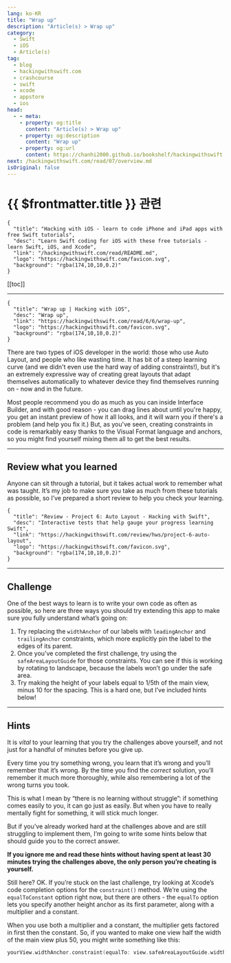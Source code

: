 ```yaml
---
lang: ko-KR
title: "Wrap up"
description: "Article(s) > Wrap up"
category:
  - Swift
  - iOS
  - Article(s)
tag: 
  - blog
  - hackingwithswift.com
  - crashcourse
  - swift
  - xcode
  - appstore
  - ios  
head:
  - - meta:
    - property: og:title
      content: "Article(s) > Wrap up"
    - property: og:description
      content: "Wrap up"
    - property: og:url
      content: https://chanhi2000.github.io/bookshelf/hackingwithswift.com/read/06/06-wrap-up.html
next: /hackingwithswift.com/read/07/overview.md
isOriginal: false
---
```


# {{ $frontmatter.title }} 관련

```component VPCard
{
  "title": "Hacking with iOS - learn to code iPhone and iPad apps with free Swift tutorials",
  "desc": "Learn Swift coding for iOS with these free tutorials - learn Swift, iOS, and Xcode",
  "link": "/hackingwithswift.com/read/README.md",
  "logo": "https://hackingwithswift.com/favicon.svg",
  "background": "rgba(174,10,10,0.2)"
}
```

[[toc]]

---

```component VPCard
{
  "title": "Wrap up | Hacking with iOS",
  "desc": "Wrap up",
  "link": "https://hackingwithswift.com/read/6/6/wrap-up",
  "logo": "https://hackingwithswift.com/favicon.svg",
  "background": "rgba(174,10,10,0.2)"
}
```

<VidStack src="youtube/z7EvsqDwcT4" />

There are two types of iOS developer in the world: those who use Auto Layout, and people who like wasting time. It has bit of a steep learning curve (and we didn't even use the hard way of adding constraints!), but it's an extremely expressive way of creating great layouts that adapt themselves automatically to whatever device they find themselves running on - now and in the future.

Most people recommend you do as much as you can inside Interface Builder, and with good reason - you can drag lines about until you're happy, you get an instant preview of how it all looks, and it will warn you if there's a problem (and help you fix it.) But, as you've seen, creating constraints in code is remarkably easy thanks to the Visual Format language and anchors, so you might find yourself mixing them all to get the best results.

---

## Review what you learned

Anyone can sit through a tutorial, but it takes actual work to remember what was taught. It’s my job to make sure you take as much from these tutorials as possible, so I’ve prepared a short review to help you check your learning.

```component VPCard
{
  "title": "Review - Project 6: Auto Layout - Hacking with Swift",
  "desc": "Interactive tests that help gauge your progress learning Swift",
  "link": "https://hackingwithswift.com/review/hws/project-6-auto-layout",
  "logo": "https://hackingwithswift.com/favicon.svg",
  "background": "rgba(174,10,10,0.2)"
}
```

---

## Challenge

One of the best ways to learn is to write your own code as often as possible, so here are three ways you should try extending this app to make sure you fully understand what’s going on:

1. Try replacing the `widthAnchor` of our labels with `leadingAnchor` and `trailingAnchor` constraints, which more explicitly pin the label to the edges of its parent.
2. Once you’ve completed the first challenge, try using the `safeAreaLayoutGuide` for those constraints. You can see if this is working by rotating to landscape, because the labels won’t go under the safe area.
3. Try making the height of your labels equal to 1/5th of the main view, minus 10 for the spacing. This is a hard one, but I’ve included hints below!

---

## Hints

It is *vital* to your learning that you try the challenges above yourself, and not just for a handful of minutes before you give up.

Every time you try something wrong, you learn that it’s wrong and you’ll remember that it’s wrong. By the time you find the *correct* solution, you’ll remember it much more thoroughly, while also remembering a lot of the wrong turns you took.

This is what I mean by “there is no learning without struggle”: if something comes easily to you, it can go just as easily. But when you have to really mentally fight for something, it will stick much longer.

But if you’ve already worked hard at the challenges above and are still struggling to implement them, I’m going to write some hints below that should guide you to the correct answer.

**If you ignore me and read these hints without having spent at least 30 minutes trying the challenges above, the only person you’re cheating is yourself.**

Still here? OK. If you’re stuck on the last challenge, try looking at Xcode’s code completion options for the `constraint()` method. We’re using the `equalToConstant` option right now, but there are others - the `equalTo` option lets you specify another height anchor as its first parameter, along with a multiplier and a constant.

When you use both a multiplier and a constant, the multiplier gets factored in first then the constant. So, if you wanted to make one view half the width of the main view plus 50, you might write something like this:

```swift
yourView.widthAnchor.constraint(equalTo: view.safeAreaLayoutGuide.widthAnchor, multiplier: 0.5, constant: 50).isActive = true
```

